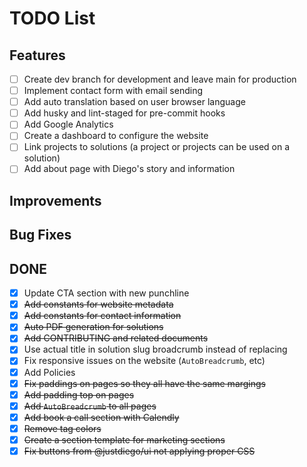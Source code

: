 
# TODO List
## Features
- [ ] Create dev branch for development and leave main for production
- [ ] Implement contact form with email sending
- [ ] Add auto translation based on user browser language
- [ ] Add husky and lint-staged for pre-commit hooks
- [ ] Add Google Analytics
- [ ] Create a dashboard to configure the website
- [ ] Link projects to solutions (a project or projects can be used on a solution)
- [ ] Add about page with Diego's story and information

## Improvements

## Bug Fixes



## DONE
- [x] Update CTA section with new punchline
- [x] ~~Add constants for website metadata~~
- [x] ~~Add constants for contact information~~
- [x] ~~Auto PDF generation for solutions~~
- [x] ~~Add CONTRIBUTING and related documents~~
- [x] Use actual title in solution slug broadcrumb instead of replacing
- [x] Fix responsive issues on the website (`AutoBreadcrumb`, etc)
- [x] Add Policies
- [x] ~~Fix paddings on pages so they all have the same margings~~
- [x] ~~Add padding top on pages~~
- [x] ~~Add `AutoBreadcrumb` to all pages~~
- [x] ~~Add book a call section with Calendly~~
- [x] ~~Remove tag colors~~
- [x] ~~Create a section template for marketing sections~~
- [x] ~~Fix buttons from @justdiego/ui not applying proper CSS~~
